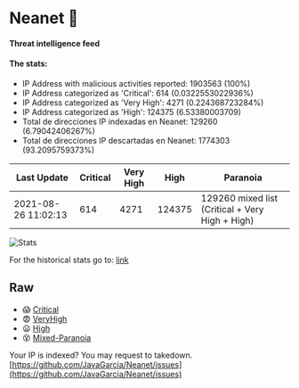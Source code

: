 # Neanet :hocho:
#### Threat intelligence feed
#### The stats:

- IP Address with malicious activities reported: 1903563 (100%)
- IP Address categorized as 'Critical':  614 (0.0322553022936%)
- IP Address categorized as 'Very High':  4271 (0.224368723284%)
- IP Address categorized as 'High':  124375 (6.53380003709)
- Total de direcciones IP indexadas en Neanet:  129260 (6.79042406267%)
- Total de direcciones IP descartadas en Neanet:  1774303 (93.2095759373%)

| Last Update | Critical | Very High | High | Paranoia |
| --- | --- | --- | --- | --- |
| 2021-08-26 11:02:13 | 614 | 4271 | 124375 | 129260 mixed list (Critical + Very High + High)|

![Stats](https://docs.google.com/spreadsheets/d/e/2PACX-1vSnaNMIXVabIpDJjufMlzH7poXnshF3mgd8Is1g9ytUEzVsP5my4Trn8f-xkoLLQ38xpL3HtmUexLo6/pubchart?oid=501124687&format=image)

For the historical stats go to: [link](/stats.csv)
## Raw
- :scream: [Critical](https://raw.githubusercontent.com/JavaGarcia/Neanet/master/blacklists/neanet_critical.txt)
- :fearful: [VeryHigh](https://raw.githubusercontent.com/JavaGarcia/Neanet/master/blacklists/neanet_veryHigh.txtt)
- :frowning: [High](https://raw.githubusercontent.com/JavaGarcia/Neanet/master/blacklists/neanet_high.txt)
- :dizzy_face: [Mixed-Paranoia](https://raw.githubusercontent.com/JavaGarcia/Neanet/master/blacklists/neanet_all.txt)


Your IP is indexed? You may request to takedown. [https://github.com/JavaGarcia/Neanet/issues](https://github.com/JavaGarcia/Neanet/issues)


































































































































































































































































































































































































































































































































































































































































































































































































































































































































































































































































































































































































































































































































































































































































































































































































































































































































































































































































































































































































































































































































































































































































































































































































































































































































































































































































































































































































































































































































































































































































































































































































































































































































































































































































































































































































































































































































































































































































































































































































































































































































































































































































































































































































































































































































































































































































































































































































































































































































































































































































































































































































































































































































































































































































































































































































































































































































































































































































































































































































































































































































































































































































































































































































































































































































































































































































































































































































































































































































































































































































































































































































































































































































































































































































































































































































































































































































































































































































































































































































































































































































































































































































































































































































































































































































